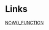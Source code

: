 # Links

[NOW()_FUNCTION](https://www.postgresqltutorial.com/postgresql-date-functions/postgresql-now/)

